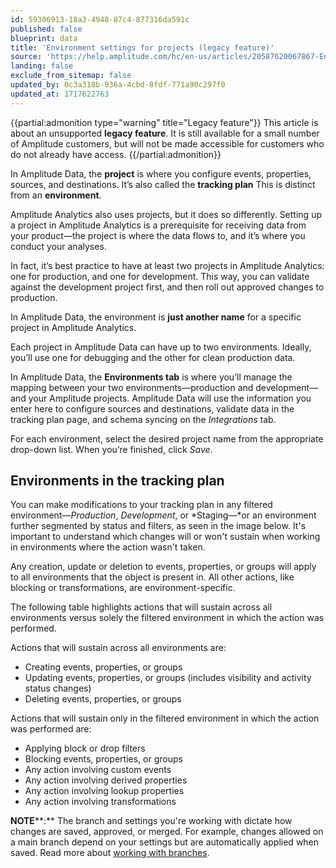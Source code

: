 ```yaml
---
id: 59306913-18a3-4948-87c4-877316da591c
published: false
blueprint: data
title: 'Environment settings for projects (legacy feature)'
source: 'https://help.amplitude.com/hc/en-us/articles/20587620067867-Environment-settings-for-projects-legacy-feature-'
landing: false
exclude_from_sitemap: false
updated_by: 0c3a318b-936a-4cbd-8fdf-771a90c297f0
updated_at: 1717622763
--- 
```

{{partial:admonition type="warning" title="Legacy feature"}}
This article is about an unsupported **legacy feature**. It is still available for a small number of Amplitude customers, but will not be made accessible for customers who do not already have access.
{{/partial:admonition}}

In Amplitude Data, the **project** is where you configure events, properties, sources, and destinations. It’s also called the **tracking plan** This is distinct from an **environment**. 

Amplitude Analytics also uses projects, but it does so differently. Setting up a project in Amplitude Analytics is a prerequisite for receiving data from your product—the project is where the data flows to, and it’s where you conduct your analyses. 

In fact, it’s best practice to have at least two projects in Amplitude Analytics: one for production, and one for development. This way, you can validate against the development project first, and then roll out approved changes to production.

In Amplitude Data, the environment is **just another name** for a specific project in Amplitude Analytics. 

Each project in Amplitude Data can have up to two environments. Ideally, you’ll use one for debugging and the other for clean production data.

In Amplitude Data, the **Environments tab** is where you’ll manage the mapping between your two environments—production and development—and your Amplitude projects. Amplitude Data will use the information you enter here to configure sources and destinations, validate data in the tracking plan page, and schema syncing on the *Integrations* tab.

For each environment, select the desired project name from the appropriate drop-down list. When you’re finished, click *Save*.

## Environments in the tracking plan

You can make modifications to your tracking plan in any filtered environment—*Production*, *Development*, or *Staging—*or an environment further segmented by status and filters, as seen in the image below. It's important to understand which changes will or won't sustain when working in environments where the action wasn't taken.

Any creation, update or deletion to events, properties, or groups will apply to all environments that the object is present in. All other actions, like blocking or transformations, are environment-specific.

The following table highlights actions that will sustain across all environments versus solely the filtered environment in which the action was performed. 

Actions that will sustain across all environments are:

* Creating events, properties, or groups
* Updating events, properties, or groups (includes visibility and activity status changes)
* Deleting events, properties, or groups

Actions that will sustain only in the filtered environment in which the action was performed are:

* Applying block or drop filters
* Blocking events, properties, or groups
* Any action involving custom events
* Any action involving derived properties
* Any action involving lookup properties
* Any action involving transformations

**NOTE****:** The branch and settings you're working with dictate how changes are saved, approved, or merged. For example, changes allowed on a main branch depend on your settings but are automatically applied when saved. Read more about [working with branches](/docs/data/work-with-branches).
